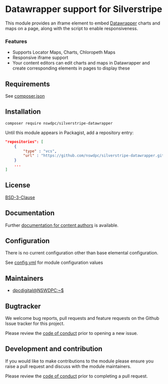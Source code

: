 # Datawrapper support for Silverstripe

This module provides an iframe element to embed [Datawrapper](https://datawrapper.de) charts and maps on a page, along with the script to enable responsiveness.

### Features

+ Supports Locator Maps, Charts, Chloropeth Maps
+ Responsive iframe support
+ Your content editors can edit charts and maps in Datawrapper and create corresponding elements in pages to display these

## Requirements

See [composer.json](./composer.json)

## Installation

```
composer require nswdpc/silverstripe-datawrapper
```

Until this module appears in Packagist, add a repository entry:

```json
"repositories": [
    {
        "type" : "vcs",
        "url" : "https://github.com/nswdpc/silverstripe-datawrapper.git"
    }
    ...
]
```


## License

[BSD-3-Clause](./LICENSE.md)

## Documentation


Further [documentation for content authors](./docs/en/001_index.md) is available.

## Configuration

There is no current configuration other than base elemental configuration.

See [config.yml](./_config/config.yml) for module configuration values

## Maintainers

+ [dpcdigital@NSWDPC:~$](https://dpc.nsw.gov.au)

## Bugtracker

We welcome bug reports, pull requests and feature requests on the Github Issue tracker for this project.

Please review the [code of conduct](./code-of-conduct.md) prior to opening a new issue.

## Development and contribution

If you would like to make contributions to the module please ensure you raise a pull request and discuss with the module maintainers.

Please review the [code of conduct](./code-of-conduct.md) prior to completing a pull request.
